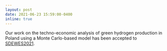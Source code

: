 ```yaml
---
layout: post
date: 2021-06-23 15:59:00-0400
inline: true
---
```


Our work on the techno-economic analysis of green hydrogen production in Poland using a Monte Carlo-based model has been accepted to [SDEWES2021](https://www.dubrovnik2021.sdewes.org/).
